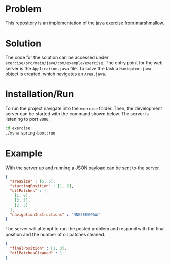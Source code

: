 # Problem
This repository is an implementation of the [java exercise from marshmallow](https://github.com/marshmallow-insurance/java-backend-test).

# Solution
The code for the solution can be accessed under `exercise/src/main/java/com/example/exercise`. The entry point for the web server is the `Application.java` file. To solve the task a `Navigator.java` object is created, which navigates an `Area.java`.

# Installation/Run
To run the project navigate into the `exercise` folder. Then, the development server can be started with the command shown below. The server is listening to port `8080`.
```bash
cd exercise
./mvnw spring-boot:run
```

# Example
With the server up and running a JSON payload can be sent to the server.
```JSON
{
  "areaSize" : [5, 5],
  "startingPosition" : [1, 2],
  "oilPatches" : [
    [1, 0],
    [2, 2],
    [2, 3]
  ],
  "navigationInstructions" : "NNESEESWNWW"
}
```

The server will attempt to run the posted problem and respond with the final position and the number of oil patches cleaned.
```JSON
{
  "finalPosition" : [1, 3],
  "oilPatchesCleaned" : 1
}
```